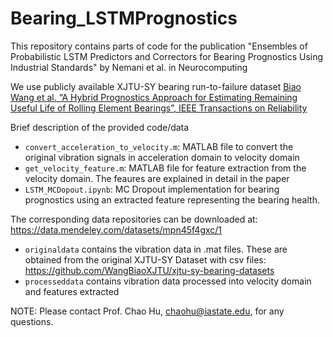 # Bearing_LSTMPrognostics
This repository contains parts of code for the publication "Ensembles of Probabilistic LSTM Predictors and Correctors for Bearing Prognostics Using Industrial Standards" by Nemani et al. in Neurocomputing 

We use publicly available XJTU-SY bearing run-to-failure dataset 
[Biao Wang et al. “A Hybrid Prognostics Approach for Estimating Remaining Useful Life of Rolling Element Bearings”, IEEE Transactions on Reliability](https://ieeexplore.ieee.org/document/8576668)

Brief description of the provided code/data

- `convert_acceleration_to_velocity.m`: MATLAB file to convert the original vibration signals in acceleration domain to velocity domain
- `get_velocity_feature.m`: MATLAB file for feature extraction from the velocity domain. The feaures are explained in detail in the paper
- `LSTM_MCDopout.ipynb`: MC Dropout implementation for bearing prognostics using an extracted feature representing the bearing health.  

The corresponding data repositories can be downloaded at: https://data.mendeley.com/datasets/mpn45f4gxc/1
- `originaldata` contains the vibration data in .mat files. These are obtained from the original XJTU-SY Dataset with csv files: https://github.com/WangBiaoXJTU/xjtu-sy-bearing-datasets
- `processeddata` contains vibration data processed into velocity domain and features extracted


NOTE: Please contact Prof. Chao Hu, chaohu@iastate.edu, for any questions. 
